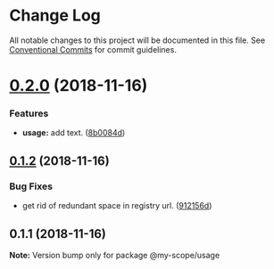 # Change Log

All notable changes to this project will be documented in this file.
See [Conventional Commits](https://conventionalcommits.org) for commit guidelines.

<a name="0.2.0"></a>
# [0.2.0](https://github.com/timoyan/lerna-conventional-commits-example/compare/@my-scope/usage@0.1.2...@my-scope/usage@0.2.0) (2018-11-16)


### Features

* **usage:** add text. ([8b0084d](https://github.com/timoyan/lerna-conventional-commits-example/commit/8b0084d))




<a name="0.1.2"></a>
## [0.1.2](https://github.com/timoyan/lerna-conventional-commits-example/compare/@my-scope/usage@0.1.1...@my-scope/usage@0.1.2) (2018-11-16)


### Bug Fixes

* get rid of redundant space in registry url. ([912156d](https://github.com/timoyan/lerna-conventional-commits-example/commit/912156d))




<a name="0.1.1"></a>
## 0.1.1 (2018-11-16)




**Note:** Version bump only for package @my-scope/usage
